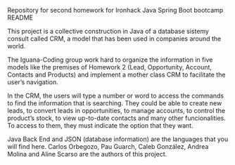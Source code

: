 Repository for second homework for Ironhack Java Spring Boot bootcamp
README

This project is a collective construction in Java of a database sistemy consult called CRM, a model that has been used in companies around the world.

The Iguana-Coding group work hard to organize the information in five models like the premises of Homework 2 (Lead, Opportunity, Account, Contacts and Products) and implement a mother class CRM to facilitate the user’s navigation.

In the CRM, the users will type a number or word to access the commands to find the information that is searching.
They could be able to create new leads, to convert leads in opportunities, to manage accounts, to control the product’s stock, to view up-to-date contacts and many other funcionalities. To access to them, they must indicate the option that they want.

Java Back End and JSON (database information) are the languages that you will find here. Carlos Orbegozo, Pau Guarch, Caleb González, Andrea Molina and Aline Scarso are the authors of this project.

